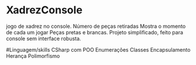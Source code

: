 # XadrezConsole
jogo de xadrez no console.
Número de peças retiradas
Mostra o momento de cada um jogar
Peças pretas e brancas.
Projeto simplificado, feito para console sem interface robusta.

#Linguagem/skills
CSharp com POO
Enumerações
Classes
Encapsulamento
Herança
Polimorfismo
